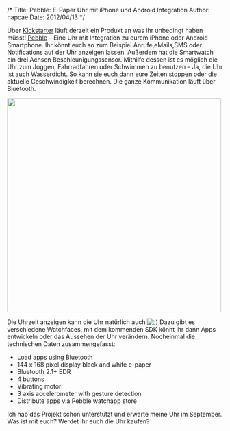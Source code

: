 /*
Title: Pebble: E-Paper Uhr mit iPhone und Android Integration
Author: napcae
Date: 2012/04/13
*/

Über [Kickstarter][1] läuft derzeit ein Produkt an was ihr unbedingt haben müsst! [Pebble][2] – Eine Uhr mit Integration zu eurem iPhone oder Android Smartphone. Ihr könnt euch so zum Beispiel Anrufe,eMails,SMS oder Notifications auf der Uhr anzeigen lassen. Außerdem hat die Smartwatch ein drei Achsen Beschleunigungssensor. Mithilfe dessen ist es möglich die Uhr zum Joggen, Fahrradfahren oder Schwimmen zu benutzen – Ja, die Uhr ist auch Wasserdicht. So kann sie euch dann eure Zeiten stoppen oder die aktuelle Geschwindigkeit berechnen. Die ganze Kommunikation läuft über Bluetooth.

<a href="http://www.kickstarter.com/projects/597507018/pebble-e-paper-watch-for-iphone-and-android" target="_blank"><img src="http://d2brbg16830x6.cloudfront.net/wordclock4.jpg" width="500" alt="" class="img-polaroid"/></a>

Die Uhrzeit anzeigen kann die Uhr natürlich auch <img src='http://198.211.112.164/wp-includes/images/smilies/icon_wink.gif' alt=';)' class='wp-smiley' /> Dazu gibt es verschiedene Watchfaces, mit dem kommenden SDK könnt ihr dann Apps entwickeln oder das Aussehen der Uhr verändern. Nocheinmal die technischen Daten zusammengefasst:

*   Load apps using Bluetooth
*   144 x 168 pixel display black and white e-paper
*   Bluetooth 2.1+ EDR
*   4 buttons
*   Vibrating motor
*   3 axis accelerometer with gesture detection
*   Distribute apps via Pebble watchapp store

Ich hab das Projekt schon unterstützt und erwarte meine Uhr im September. Was ist mit euch? Werdet ihr euch die Uhr kaufen?

 [1]: http://www.kickstarter.com
 [2]: http://www.kickstarter.com/projects/597507018/pebble-e-paper-watch-for-iphone-and-android